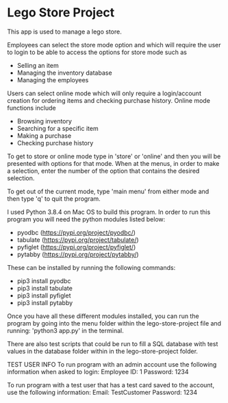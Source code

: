 # Lego Store Project
This app is used to manage a lego store. 

Employees can select the store mode option and which will require
the user to login to be able to access the options for store mode such as
   - Selling an item
   - Managing the inventory database
   - Managing the employees 
   
Users can select online mode which will only require a login/account creation for ordering items 
and checking purchase history. Online mode functions include
   - Browsing inventory
   - Searching for a specific item
   - Making a purchase
   - Checking purchase history

To get to store or online mode type in 'store' or 'online' and then you will be presented with options for that mode. When at the menus, in order to make a selection, enter the number of the option that contains the desired selection. 

To get out of the current mode, type 'main menu' from either mode and then type 'q' to quit the program. 

I used Python 3.8.4 on Mac OS to build this program. 
In order to run this program you will need the python modules listed below:
   - pyodbc (https://pypi.org/project/pyodbc/)
   - tabulate (https://pypi.org/project/tabulate/)
   - pyfiglet (https://pypi.org/project/pyfiglet/)
   - pytabby (https://pypi.org/project/pytabby/)

These can be installed by running the following commands:
   - pip3 install pyodbc
   - pip3 install tabulate
   - pip3 install pyfiglet
   - pip3 install pytabby

Once you have all these different modules installed, you can run the program by going into the menu folder within the lego-store-project file and running:
   'python3 app.py' 
in the terminal. 

There are also test scripts that could be run to fill a SQL database with test values in the database folder within in the lego-store-project folder. 

TEST USER INFO
To run program with an admin account use the following information when asked to login:
   Employee ID: 1 
   Password: 1234

To run program with a test user that has a test card saved to the account, use the following information:
   Email: TestCustomer 
   Password: 1234

